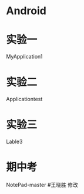 # Android
# 实验一
  MyApplication1
 # 实验二
  Applicationtest
 # 实验三
 Lable3
# 期中考
 NotePad-master
 #王晓胜
修改
